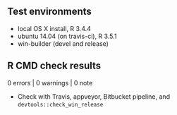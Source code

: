 ## Test environments
* local OS X install, R 3.4.4
* ubuntu 14.04 (on travis-ci), R 3.5.1
* win-builder (devel and release)

## R CMD check results

0 errors | 0 warnings | 0 note

* Check with Travis, appveyor, Bitbucket pipeline, and `devtools::check_win_release`
